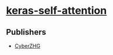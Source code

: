 # [keras-self-attention](https://pypi.org/project/keras-self-attention)



## Publishers
- [CyberZHG](https://pypi.org/user/CyberZHG)

